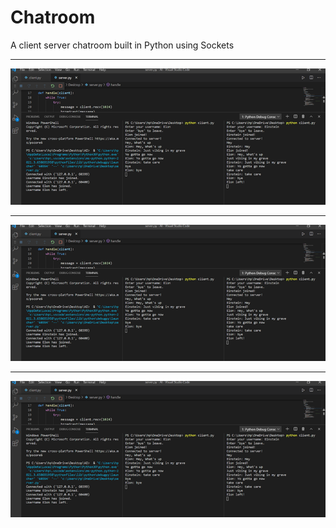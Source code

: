 # Chatroom

A client server chatroom built in Python using Sockets
_____________________________________________________________

![Image of Game](https://github.com/0einstein0/ChatRoom-Client-Server/blob/main/Picture1.png)

------------------------------------------------------------------------

![Image of Game](https://github.com/0einstein0/ChatRoom-Client-Server/blob/main/Picture1.png)

------------------------------------------------------------------------

![Image of Game](https://github.com/0einstein0/ChatRoom-Client-Server/blob/main/Picture1.png)
